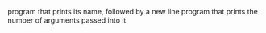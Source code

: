program that prints its name, followed by a new line
program that prints the number of arguments passed into it
